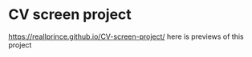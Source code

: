 # CV screen project
  https://reallprince.github.io/CV-screen-project/  here is previews of this project
